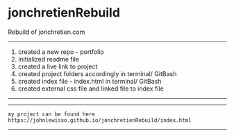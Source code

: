 # jonchretienRebuild
Rebuild of jonchretien.com



***

1. created a new repo - portfolio
2. initialized readme file
3. created a live link to project
4. created project folders accordingly in terminal/ GitBash
5. created index file - index.html in terminal/ GitBash
6. created external css file and linked file to index file

***
***
    my project can be found here https://johnlewisxo.github.io/jonchretienRebuild/index.html
***
